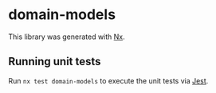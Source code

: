 # domain-models

This library was generated with [Nx](https://nx.dev).

## Running unit tests

Run `nx test domain-models` to execute the unit tests via [Jest](https://jestjs.io).
